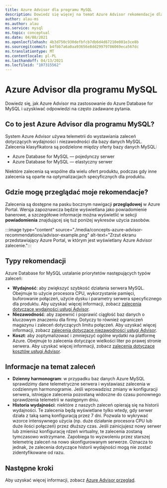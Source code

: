 ```yaml
---
title: Azure Advisor dla programu MySQL
description: Dowiedz się więcej na temat Azure Advisor rekomendacje dla programu MySQL.
author: alau-ms
ms.author: alau
ms.service: mysql
ms.topic: conceptual
ms.date: 04/08/2021
ms.openlocfilehash: 4b3d750c930defbfcb7db6d4d67210e001e3ce8b
ms.sourcegitcommit: b4fbb7a6a0aa93656e8dd29979786069eca567dc
ms.translationtype: MT
ms.contentlocale: pl-PL
ms.lasthandoff: 04/13/2021
ms.locfileid: "107315562"
---
```

# <a name="azure-advisor-for-mysql"></a>Azure Advisor dla programu MySQL
Dowiedz się, jak Azure Advisor ma zastosowanie do Azure Database for MySQL i uzyskiwać odpowiedzi na często zadawane pytania.
## <a name="what-is-azure-advisor-for-mysql"></a>Co to jest Azure Advisor dla programu MySQL?
System Azure Advisor używa telemetrii do wystawiania zaleceń dotyczących wydajności i niezawodności dla bazy danych MySQL. Zalecenia klasyfikatora są podzielone między oferty bazy danych MySQL:
* Azure Database for MySQL — pojedynczy serwer
* Azure Database for MySQL — elastyczny serwer

Niektóre zalecenia są wspólne dla wielu ofert produktu, podczas gdy inne zalecenia są oparte na optymalizacjach specyficznych dla produktu.
## <a name="where-can-i-view-my-recommendations"></a>Gdzie mogę przeglądać moje rekomendacje?
Zalecenia są dostępne na pasku bocznym nawigacji **przeglądowej** w Azure Portal. Wersja zapoznawcza będzie wyświetlana jako powiadomienie banerowe, a szczegółowe informacje można wyświetlić w sekcji **powiadomienia** znajdującej się tuż poniżej wykresów użycia zasobów.

:::image type="content" source="./media/concepts-azure-advisor-recommendations/advisor-example.png" alt-text="Zrzut ekranu przedstawiający Azure Portal, w którym jest wyświetlany Azure Advisor zalecenie.":::

## <a name="recommendation-types"></a>Typy rekomendacji
Azure Database for MySQL ustalanie priorytetów następujących typów zaleceń:
* **Wydajność**: aby zwiększyć szybkość działania serwera MySQL. Obejmuje to użycie procesora CPU, wykorzystanie pamięci, buforowanie połączeń, użycie dysku i parametry serwera specyficznego dla produktu. Aby uzyskać więcej informacji, zobacz [zalecenia dotyczące wydajności usługi Advisor](../advisor/advisor-performance-recommendations.md).
* **Niezawodność**: aby zapewnić i poprawić ciągłość baz danych o kluczowym znaczeniu dla firmy. Dotyczy to również ograniczeń magazynu i zaleceń dotyczących limitu połączeń. Aby uzyskać więcej informacji, zobacz [zalecenia dotyczące niezawodności usługi Advisor](../advisor/advisor-high-availability-recommendations.md).
* **Koszt**: aby zoptymalizować i zmniejszyć ogólne wydatki na platformę Azure. Obejmuje to zalecenia dotyczące wielkości liter po prawej stronie serwera. Aby uzyskać więcej informacji, zobacz [zalecenia dotyczące kosztów usługi Advisor](../advisor/advisor-cost-recommendations.md).

## <a name="understanding-your-recommendations"></a>Informacje na temat zaleceń
* **Dzienny harmonogram**: w przypadku baz danych Azure MySQL sprawdzimy dane telemetryczne serwera i wystawiasz zalecenia w codziennym harmonogramie. Jeśli wprowadzisz zmiany w konfiguracji serwera, istniejące zalecenia pozostaną widoczne do czasu ponownego sprawdzenia telemetrii w następnym dniu. 
* **Historia wydajności**: niektóre z naszych zaleceń opierają się na historii wydajności. Te zalecenia będą wyświetlane tylko wtedy, gdy serwer działa z taką samą konfiguracją przez 7 dni. Pozwala to wykrywać wzorce intensywnego użycia (np. duże działanie procesora CPU lub duże ilości połączeń) przez dłuższy czas. Jeśli zainicjujesz nowy serwer lub zmienisz konfigurację rdzeń wirtualny, te zalecenia zostaną tymczasowo wstrzymane. Zapobiega to wyzwoleniu przez starszej telemetrię zaleceń na nowo skonfigurowanym serwerze. Oznacza to jednak, że zalecenia dotyczące historii wydajności mogą nie zostać zidentyfikowane od razu.

## <a name="next-steps"></a>Następne kroki
Aby uzyskać więcej informacji, zobacz [Azure Advisor przegląd](../advisor/advisor-overview.md).

